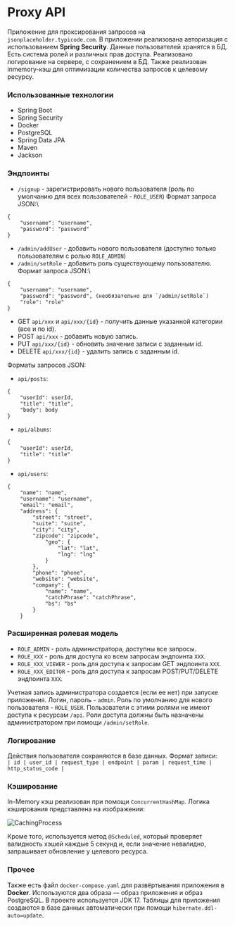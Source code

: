 # Proxy API

Приложение для проксирования запросов на `jsonplaceholder.typicode.com`.
В приложении реализована авторизация с использованием **Spring Security**. Данные пользователей хранятся в БД.
Есть система ролей и различных прав доступа. Реализовано логирование на сервере,
с сохранением в БД. Также реализован inmemory-кэш для оптимизации количества запросов к целевому
ресурсу.

### Использованные технологии
* Spring Boot
* Spring Security
* Docker
* PostgreSQL
* Spring Data JPA
* Maven
* Jackson

### Эндпоинты
* `/signup` - зарегистрировать нового пользователя (роль по умолчанию для всех пользователей - `ROLE_USER`)
Формат запроса JSON:\
```
{
    "username": "username",
    "password": "password"
}
```

* `/admin/addUser` - добавить нового пользователя (доступно только пользователям с ролью `ROLE_ADMIN`)
* `/admin/setRole` - добавить роль существующему пользователю.
Формат запроса JSON:\
```
{
    "username": "username",
    "password": "password", (необязательно для `/admin/setRole`)
    "role": "role"
}
```

* GET `api/xxx` и `api/xxx/{id}` - получить данные указанной категории (все и по id).
* POST `api/xxx` - добавить новую запись.
* PUT `api/xxx/{id}` - обновить значение записи с заданным id.
* DELETE `api/xxx/{id}` - удалить запись с заданным id.

Форматы запросов JSON:
* `api/posts`:
```
{
    "userId": userId,
    "title": "title",
    "body": body
}
```
* `api/albums`:
```
{
    "userId": userId,
    "title": "title"
}
```
* `api/users`:
```
{
    "name": "name",
    "username": "username",
    "email": "email",
    "address": {
        "street": "street",
        "suite": "suite",
        "city": "city",
        "zipcode": "zipcode",
            "geo": {
                "lat": "lat",
                "lng": "lng"
            }
        },
        "phone": "phone",
        "website": "website",
        "company": {
            "name": "name",
            "catchPhrase": "catchPhrase",
            "bs": "bs"
        }
    }
```

### Расширенная ролевая модель
* `ROLE_ADMIN` - роль администратора, доступны все запросы.
* `ROLE_XXX` - роль для доступа ко всем запросам эндпоинта `XXX`.
* `ROLE_XXX_VIEWER` - роль для доступа к запросам GET эндпоинта `XXX`.
* `ROLE_XXX_EDITOR` - роль для доступа к запросам POST/PUT/DELETE эндпоинта `XXX`.
    
Учетная запись администратора создается (если ее нет) при запуске приложения.
Логин, пароль - `admin`.
Роль по умолчанию для нового пользователя - `ROLE_USER`. Пользователи с этими ролями не
имеют доступа к ресурсам `/api`. Роли доступа должны быть назначены администратором
при помощи `/admin/setRole`.

### Логирование
Действия пользователя сохраняются в базе данных. Формат записи: \
`| id | user_id | request_type | endpoint | param | request_time | http_status_code |`

### Кэширование
In-Memory кэш реализован при помощи `ConcurrentHashMap`.
Логика кэширования представлена ​​на изображении:

![CachingProcess](https://github.com/tekassh1/VKCloud-Intership/assets/90504722/793da8fb-f477-4a27-a558-2627c74bb8af)

Кроме того, используется метод `@Scheduled`, который проверяет валидность хэшей
каждые 5 секунд и, если значение невалидно, запрашивает обновление у целевого ресурса.

### Прочее
Также есть файл `docker-compose.yaml` для развёртывания приложения в **Docker**. Используются два образа — образ приложения
и образ PostgreSQL. В проекте используется JDK 17. Таблицы для приложения создаются в базе данных автоматически при помощи
`hibernate.ddl-auto=update`.
